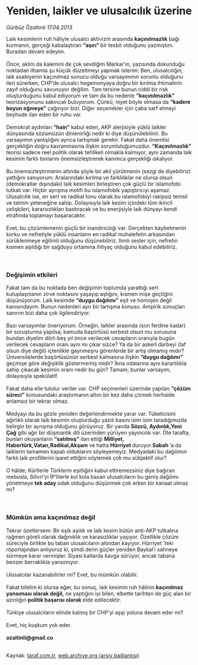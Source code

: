 # Yeniden, laikler ve ulusalcılık üzerine

*Gürbüz Özaltınlı 17.04.2013*

<div class="yazi"><p>Laik kesimlerin ruh hâliyle ulusalcı aktivizm arasında <strong>kaçınılmazlık</strong> bağı kurmanın, gerçeği kabalaştıran <strong>“aşırı” </strong>bir tesbit olduğunu yazmıştım. Buradan devam edeyim.<br/><br/>Önce, aklını da kalemini de çok sevdiğim Markar’ın, yazısında dokunduğu noktadan ilhamla şu küçük düzeltmeyi yapmak isterim: Ben, ulusalcılığın, laik asabiyenin kaçınılmaz sonucu olduğu varsayımının sorunlu olduğunu ileri sürerken, CHP’de ulusalcı hegemonyaya doğru bir kırılma ihtimalinin zayıf olduğunu savunuyor değilim. Tam tersine bunun ciddi bir risk oluşturduğunu kabul ediyorum ve tam da bu nedenle <strong>“kaçınılmazlık”</strong> teorizasyonunu sakıncalı buluyorum. Çünkü, niyet böyle olmasa da <strong>“kadere boyun eğmeye”</strong> çağırıyor bizi. Diğer seçenekler için çaba sarf etmeyi beyhude ilan eden bir ruhu var.<br/><br/>Demokrat aydınları <strong>“hain”</strong> kabul eden, AKP alerjisiyle yüklü laikler dünyasında sözümüzün dinlenirliği nedir ki diye düşünülebilinir. Bu varsayımın yanlışlığını ayrıca tartışmak gerekir. Fakat daha önemlisi gerçekliğin doğru kavranmasına ilişkin sorumluluğumuzdur.<strong> “Kaçınılmazlık”</strong> teorisi sadece reel politik olarak tehlikeli olmakla kalmıyor, aynı zamanda laik kesimin farklı tonlarını önemsizleştirerek kanımca gerçekliği ıskalıyor.<br/><br/>Bu önemsizleştirmenin altında şöyle bir akıl yürütmenin (sezgi de diyebiliriz) yattığını sanıyorum: Aralarındaki kırılma ve farklılıklar ne olursa olsun (demokratlar dışındaki) laik kesimleri birleştiren çok güçlü bir islamofobi tutkalı var. Hiçbir ayrışma motifi bu islamofobik yapıştırıcıyı aşamaz. Ulusalcılık ise, en sert ve radikal tonu olarak bu islamofobiyi rakipsiz temsil ve tatmin yeteneğine sahip. Dolayısıyla laik kesim içindeki tüm ikincil çelişkileri, kararsızlıkları bastıracak ve bu enerjisiyle laik dünyayı kendi etrafında toplamayı başaracaktır.<br/><br/>Evet, bu çözümlemenin güçlü bir inandırıcılığı var. Gerçekten kaybetmenin korku ve nefretiyle yüklü insanların en radikal muhalefetin arkasından sürüklenmeye eğilimli olduğunu düşünebiliriz. Ilımlı sesler için, nefretin kısmen aşıldığı bir sağduyu ortamına ihtiyaç olduğunu kabul edebiliriz.<br/><br/><br/></p>
<h3>Değişimin etkileri</h3>
<p>Fakat tam da bu noktada ben değişimin toplumda yarattığı sert kutuplaşmanın zirve noktasını yaşayıp aştığını, kısmen inişe geçtiğini düşünüyorum. Laik kesimde <strong>“duygu dağılımı”</strong> eşit ve homojen değil kanısındayım. Bunun nedenleri ayrı bir tartışma konusu. Ampirik sonuçları sanırım bizi daha çok ilgilendiriyor.<br/><br/>Bazı varsayımlar öneriyorum. Örneğin, laikler arasında (son ferdine kadar) bir soruşturma yapılsa; kamuda başörtüsü serbest olsun mu sorusuna bundan diyelim dört-beş yıl önce verilecek cevapların oranıyla bugün verilecek cevapların oranı aynı mı çıkar sizce? Ya da bir askerî darbeyi (laf olsun diye değil) içtenlikle gayrımeşru görenlerde bir artış olmamış mıdır? Üniversitelerde başörtüsünün serbest kalmasına ilişkin <strong>“duygu dağılımı”</strong> geçmişe göre değişiklik göstermemiş midir? İkna odalarına aynı kararlılıkla sahip çıkacak kesimin oranı nedir bu gün? Tamam; bunlar varsayım, dolayısıyla spekülatif.<br/><br/>Fakat daha elle tutulur veriler var. CHP seçmenleri üzerinde yapılan <strong>“çözüm süreci”</strong> konusundaki araştırmanın altını bir kez daha çizmek herhalde anlamsız bir tekrar olmaz.<br/><br/>Medyayı da bu gözle yeniden değerlendirmekte yarar var. Tüketicisini ağırlıklı olarak laik kesimin oluşturduğu yazılı basını isim isim taradığımızda belirgin bir ayrışma olduğunu görüyoruz. Bir yanda <strong>Sözcü, Aydınlık,Yeni Çağ</strong> gibi ağır bir düşmanlık dili üzerinden yürüyen yayıncılık var. Öte tarafta, bunları okuyanların <strong>“satılmış”</strong> ilan ettiği <strong>Milliyet, Habertürk,Vatan,Radikal,Akşam</strong> ve hatta <strong>Hürriyet </strong>duruyor.<strong>Sabah</strong> ’a da laiklerin tamamen kapalı olduklarını söyleyemeyiz. Medyadaki bu dağılımın farklı laik profillerini işaret ettiğini söylemek çok mu sübjektif olur?<br/><br/>O hâlde; Kürtlerle Türklerin eşitliğini kabul ettiremezsiniz diye bağıran mebusla, Silivri’yi İP’lilerle kol kola basan ulusalcıların bu geniş dağılımı yönetmeye <strong>tek aday</strong> odak olduğunu düşünmek çok erken bir kanaat olmaz mı?<br/><br/><br/></p>
<h3>Mümkün ama kaçınılmaz değil</h3>
<p>Tekrar özetlersem: Bir eşik aşıldı ve laik kesim bütün anti-AKP tutkalına rağmen göreli olarak dağınıklık ve karasızlıklar yaşıyor. Özellikle çözüm süreciyle birlikte bu taban ulusalcıların altından kayıyor. Hürriyet ’teki röportajından anlıyoruz ki, şimdi derin güçler yeniden Baykal’ı sahneye sürmeye karar vermişler. Siyasi katlarda kavga sürüyor, ancak tabana benzer berraklıkla yansımıyor.<br/><br/>Ulusalcılar kazanabilirler mi? Evet, bu mümkün olabilir.<br/><br/>Fakat bilelim ki olursa eğer, bu sonuç, laik kesimin ruh hâlinin <strong>kaçınılmaz yansıması olarak değil,</strong> ne yaptığını iyi bilen, elbette tarihten de güç alan bir azınlığın <strong>politik başarısı olarak </strong>elde edilecektir.<br/><br/>Türkiye ulusalcıların elinde kalmış bir CHP’yi aşıp yoluna devam eder mi?<br/><br/>Evet, hiç kuşkum yok eder.<br/><br/><strong>ozaltinli@gmail.co<br/></strong><br/></p>
</div>

Kaynak: [taraf.com.tr](http://www.taraf.com.tr/gurbuz-ozaltinli/makale-yeniden-laikler-ve-ulusalcilik-uzerine.htm), [web.archive.org (arşiv bağlantısı)](http://web.archive.org/web/20131107135111/http://www.taraf.com.tr/gurbuz-ozaltinli/makale-yeniden-laikler-ve-ulusalcilik-uzerine.htm)

